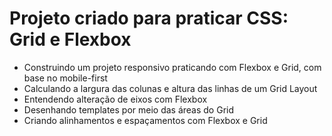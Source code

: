 # Projeto criado para praticar CSS: Grid e Flexbox
<ul>
  <li>Construindo um projeto responsivo praticando com Flexbox e Grid, com base no mobile-first</li>
  <li>Calculando a largura das colunas e altura das linhas de um Grid Layout</li>
  <li>Entendendo alteração de eixos com Flexbox</li>
  <li>Desenhando templates por meio das áreas do Grid</li>
  <li>Criando alinhamentos e espaçamentos com Flexbox e Grid</li>
</ul>
